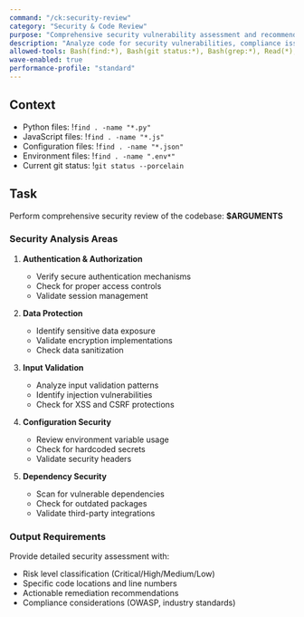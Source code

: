 ```yaml
---
command: "/ck:security-review"
category: "Security & Code Review"
purpose: "Comprehensive security vulnerability assessment and recommendations"
description: "Analyze code for security vulnerabilities, compliance issues, and security best practices"
allowed-tools: Bash(find:*), Bash(git status:*), Bash(grep:*), Read(*), Grep(*), Glob(*)
wave-enabled: true
performance-profile: "standard"
---
```


## Context

- Python files: !`find . -name "*.py"`
- JavaScript files: !`find . -name "*.js"`
- Configuration files: !`find . -name "*.json"`
- Environment files: !`find . -name ".env*"`
- Current git status: !`git status --porcelain`

## Task

Perform comprehensive security review of the codebase: **$ARGUMENTS**

### Security Analysis Areas

1. **Authentication & Authorization**
   - Verify secure authentication mechanisms
   - Check for proper access controls
   - Validate session management

2. **Data Protection** 
   - Identify sensitive data exposure
   - Validate encryption implementations
   - Check data sanitization

3. **Input Validation**
   - Analyze input validation patterns
   - Identify injection vulnerabilities
   - Check for XSS and CSRF protections

4. **Configuration Security**
   - Review environment variable usage
   - Check for hardcoded secrets
   - Validate security headers

5. **Dependency Security**
   - Scan for vulnerable dependencies
   - Check for outdated packages
   - Validate third-party integrations

### Output Requirements

Provide detailed security assessment with:
- Risk level classification (Critical/High/Medium/Low)
- Specific code locations and line numbers
- Actionable remediation recommendations
- Compliance considerations (OWASP, industry standards)
